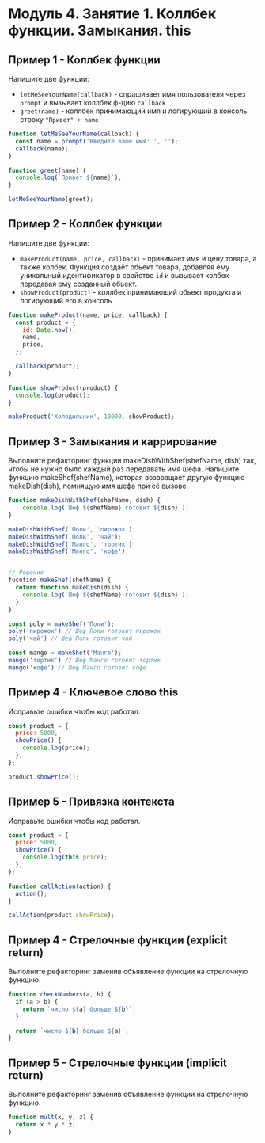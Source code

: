 # Модуль 4. Занятие 1. Коллбек функции. Замыкания. this

## Пример 1 - Коллбек функции

Напишите две функции:

- `letMeSeeYourName(callback)` - спрашивает имя пользователя через `prompt` и
  вызывает коллбек ф-цию `callback`
- `greet(name)` - коллбек принимающий имя и логирующий в консоль строку
  `"Привет" + name`

```js
function letMeSeeYourName(callback) {
  const name = prompt('Введите ваше имя: ', '');
  callback(name);
}

function greet(name) {
  console.log(`Привет ${name}`);
}

letMeSeeYourName(greet);
```

## Пример 2 - Коллбек функции

Напишите две функции:

- `makeProduct(name, price, callback)` - принимает имя и цену товара, а также
  колбек. Функция создаёт обьект товара, добавляя ему уникальный идентификатор в
  свойство `id` и вызывает колбек передавая ему созданный обьект.
- `showProduct(product)` - коллбек принимающий обьект продукта и логирующий его
  в консоль

```js
function makeProduct(name, price, callback) {
  const product = {
    id: Date.now(),
    name,
    price,
  };

  callback(product);
}

function showProduct(product) {
  console.log(product);
}

makeProduct('Холодильник', 10000, showProduct);
```

## Пример 3 - Замыкания и каррирование

Выполните рефакторинг функции makeDishWithShef(shefName, dish) так, чтобы не
нужно было каждый раз передавать имя шефа. Напишите функцию makeShef(shefName),
которая возвращает другую функцию makeDish(dish), помнящую имя шефа при её
вызове.

```js
function makeDishWithShef(shefName, dish) {
    console.log(`Шеф ${shefName} готовит ${dish}`);
}

makeDishWithShef('Поли', 'пирожок');
makeDishWithShef('Поли', 'чай');
makeDishWithShef('Манго', 'тортик');
makeDishWithShef('Манго', 'кофе');


// Решение
fucntion makeShef(shefName) {
  return function makeDish(dish) {
    console.log(`Шеф ${shefName} готовит ${dish}`);
  }
}

const poly = makeShef('Поли');
poly('пирожок') // Шеф Поли готовит пирожок
poly('чай') // Шеф Поли готовит чай

const mango = makeShef('Манго');
mango('тортик') // Шеф Манго готовит тортик
mango('кофе') // Шеф Манго готовит кофе
```

## Пример 4 - Ключевое слово this

Исправьте ошибки чтобы код работал.

```js
const product = {
  price: 5000,
  showPrice() {
    console.log(price);
  },
};

product.showPrice();
```

## Пример 5 - Привязка контекста

Исправьте ошибки чтобы код работал.

```js
const product = {
  price: 5000,
  showPrice() {
    console.log(this.price);
  },
};

function callAction(action) {
  action();
}

callAction(product.showPrice);
```

## Пример 4 - Стрелочные функции (explicit return)

Выполните рефакторинг заменив объявление функции на стрелочную функцию.

```js
function checkNumbers(a, b) {
  if (a > b) {
    return `число ${a} больше ${b}`;
  }

  return `число ${b} больше ${a}`;
}
```

## Пример 5 - Стрелочные функции (implicit return)

Выполните рефакторинг заменив объявление функции на стрелочную функцию.

```js
function mult(x, y, z) {
  return x * y * z;
}
```

